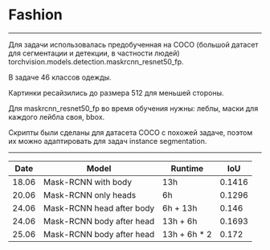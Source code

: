 # Fashion

___________________________________

Для задачи использовалась предобученная на COCO (большой датасет для сегментации и детекции, в частности людей) torchvision.models.detection.maskrcnn_resnet50_fp.

В задаче 46 классов одежды.

Картинки ресайзились до размера 512 для меньшей стороны.

Для maskrcnn_resnet50_fp во время обучения нужны: леблы, маски для каждого лейбла своя, bbox.

Cкрипты были сделаны для датасета COCO с похожей задаче, поэтом их можно адаптировать для задач instance segmentation.

----------------------------------------------------
|Date|Model|Runtime|IoU|
|-|-|-|-|
|18.06|Mask-RCNN with body|13h|0.1416|
|20.06|Mask-RCNN only heads|6h|0.1296|
|24.06|Mask-RCNN head after body|6h + 13h|0.146|
|24.06|Mask-RCNN body after head|13h + 6h|0.1693|
|25.06|Mask-RCNN body after head|13h + 6h * 2|0.172|
